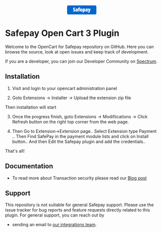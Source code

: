 <p align="center"><a href="https://getsafepay.com/"><img src="./admin/view/image/payment/safepay.png" alt="Safepay For Open Cart"></a></p>

# Safepay Open Cart 3 Plugin

Welcome to the OpenCart for Safepay repository on GitHub. Here you can browse the source, look at open issues and keep track of development. 

If you are a developer, you can join our Developer Community on [Spectrum](https://spectrum.chat/safepay).

## Installation 

1) Visit and login to your opencart administration panel

2) Goto Extensions -> Installer -> Upload the extension zip file

Then installation will start

3) Once the progress finish, goto Extensions -> Modifiications -> Click Refresh button on the right top corner from the web page.

4) Then Go to Extension->Extension page.. Select Extension type Payment ..
Then Find SafePay in the payment module lists and click on Install button..
And then Edit the Safepay plugin and add the credentials..

That's all!

## Documentation
* To read more about Transaction security please read our [Blog post](https://medium.com/safepay)

## Support
This repository is not suitable for general Safepay support. Please use the issue tracker for bug reports and feature requests directly related to this plugin. For general support, you can reach out by 

* sending an email to [our integrations team](integrations@getsafepay.com).